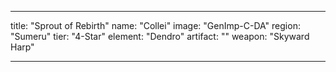 ---

title: "Sprout of Rebirth"
name: "Collei"
image: "GenImp-C-DA"
region: "Sumeru"
tier: "4-Star"
element: "Dendro"
artifact: ""
weapon: "Skyward Harp"

---